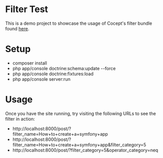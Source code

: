 Filter Test
=================
This is a demo project to showcase the usage of Cocept's filter bundle found [here](https://packagist.org/packages/cocept/filter).

# Setup

 - composer install
 - php app/console doctrine:schema:update --force
 - php app/console doctrine:fixtures:load
 - php app/console server:run

# Usage
Once you have the site running, try visiting the following URLs to see the filter in action:
 - http://localhost:8000/post/?filter_name=How+to+create+a+symfony+app
 - http://localhost:8000/post/?filter_name=How+to+create+a+symfony+app&filter_category=5
 - http://localhost:8000/post/?filter_category=5&operator_category=neq

